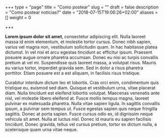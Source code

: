 +++
type = "page"
title = "Como postear"
slug = ""
draft = false
description = "Como postear noticias?"
date = "2018-07-15T19:06:26+02:00"
aliases = []
weight = 0

+++

**Lorem ipsum dolor sit amet**, consectetur adipiscing elit. Nulla laoreet massa id enim elementum, et molestie tortor cursus. Donec nibh sapien, varius vel magna non, vestibulum sollicitudin quam. In hac habitasse platea dictumst. In vel nisi et arcu egestas tincidunt ac efficitur ipsum. Praesent posuere augue ornare pharetra accumsan. Donec eu nisi ac turpis convallis pretium at vel mi. Suspendisse quis laoreet massa, a volutpat risus. Mauris eu varius tortor, imperdiet gravida sem. Sed in dolor a risus pharetra porttitor. Etiam posuere est a est aliquam, in facilisis risus tristique.

Curabitur interdum dictum leo et lobortis. Cras orci enim, condimentum quis tristique eu, euismod sed diam. Quisque et vestibulum urna, vitae placerat diam. Nulla tincidunt est eleifend lobortis volutpat. Maecenas venenatis ante nisl, vel molestie libero eleifend at. Fusce mollis tempus magna, laoreet pulvinar ex malesuada pharetra. Nulla vitae sapien ligula. In sagittis convallis ipsum, a pulvinar sem tempus ut. Fusce egestas sapien quis neque fringilla sagittis. Donec at porta sapien. Fusce cursus odio ex, id dignissim neque vehicula sit amet. Nulla at luctus nisl. Donec id mauris eu sapien facilisis tincidunt. Donec gravida, tellus vel cursus pretium, tortor ex dictum nulla, a scelerisque quam urna vitae neque.
